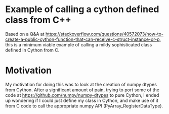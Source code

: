 # Example of calling a cython defined class from C++

Based on a Q&A at https://stackoverflow.com/questions/40572073/how-to-create-a-public-cython-function-that-can-receive-c-struct-instance-or-p,
this is a minimum viable example of calling a mildy sophisticated class defined in Cython from C.


# Motivation

My motivation for doing this was to look at the creation of numpy dtypes from Cython.
After a significant amount of pain, trying to port some of the code at https://github.com/numpy/numpy-dtypes to pure Cython, I ended up wondering
if I could just define my class in Cython, and make use of it from C code to call the appropriate numpy API (PyArray_RegisterDataType).

